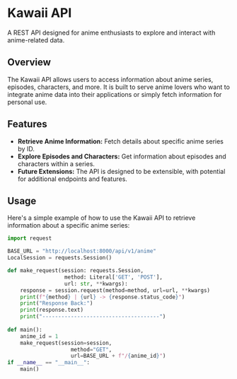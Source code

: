 # Kawaii API

A REST API designed for anime enthusiasts to explore and interact with anime-related data.

## Overview

The Kawaii API allows users to access information about anime series, episodes, characters, and more. It is built to serve anime lovers who want to integrate anime data into their applications or simply fetch information for personal use.

## Features

- **Retrieve Anime Information:** Fetch details about specific anime series by ID.
- **Explore Episodes and Characters:** Get information about episodes and characters within a series.
- **Future Extensions:** The API is designed to be extensible, with potential for additional endpoints and features.


## Usage

Here's a simple example of how to use the Kawaii API to retrieve information about a specific anime series:

```python
import request

BASE_URL = "http://localhost:8000/api/v1/anime"
LocalSession = requests.Session()

def make_request(session: requests.Session,
                  method: Literal['GET', 'POST'],
                  url: str, **kwargs):
    response = session.request(method=method, url=url, **kwargs)
    print(f"{method} | {url} -> {response.status_code}")
    print("Response Back:")
    print(response.text)
    print("-------------------------------------")
    
def main():
    anime_id = 1
    make_request(session=session,
                    method="GET",
                    url=BASE_URL + f"/{anime_id}")
if __name__ == "__main__":
    main()
```